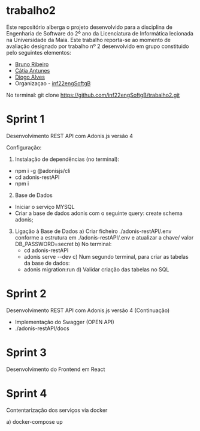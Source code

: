 # trabalho2
Este repositório alberga o projeto desenvolvido para a disciplina de Engenharia de Software do 2º ano da Licenciatura de Informática lecionada na Universidade da Maia.
Este trabalho reporta-se ao momento de avaliação designado por trabalho nº 2  desenvolvido em grupo constituido pelo seguintes elementos:
* [Bruno Ribeiro](https://github.com/a040225)
* [Cátia Antunes](https://github.com/CatiaAntunes)
* [Diogo Alves](https://github.com/Diogojqalves)
* Organizaçao - [inf22engSoftgB](https://github.com/inf22engSoftgB)


No terminal: git clone https://github.com/inf22engSoftgB/trabalho2.git

# Sprint 1

Desenvolvimento REST API com Adonis.js versão 4

Configuração: 
1. Instalação de dependências (no terminal):
- npm i -g @adonisjs/cli
- cd adonis-restAPI
- npm i

2. Base de Dados
- Iniciar o serviço MYSQL
- Criar a base de dados adonis com o seguinte query: create schema adonis;

3. Ligação à Base de Dados
a)  Criar ficheiro ./adonis-restAPI/.env conforme a estrutura em ./adonis-restAPI/.env e atualizar a chave/ valor DB_PASSWORD=secret
b) No terminal:
    - cd adonis-restAPI
    - adonis serve --dev
c) Num segundo terminal, para criar as tabelas da base de dados:
    - adonis migration:run
d) Validar criação das tabelas no SQL

# Sprint 2

Desenvolvimento REST API com Adonis.js versão 4 (Continuação)

- Implementação do Swagger (OPEN API)
- ./adonis-restAPI/docs

# Sprint 3
 
Desenvolvimento do Frontend em React

# Sprint 4
Contentarização dos serviços via docker

a) docker-compose up

